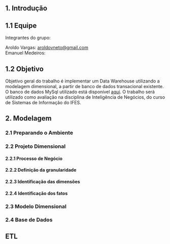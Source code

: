 ## 1. Introdução

## 1.1 Equipe

Integrantes do grupo:

Aroldo Vargas: aroldovneto@gmail.com<br>
Emanuel Medeiros: 

## 1.2 Objetivo

Objetivo geral do trabalho é implementar um Data Warehouse utilizando a modelagem dimensional, a partir de banco de dados transacional existente. O banco de dados MySql utilizado está disponível [aqui](https://github.com/jpwhite3/northwind-MySQL). O trabalho será utilizado como avaliação na disciplina de Inteligência de Negócios, do curso de Sistemas de Informação do IFES. 

## 2. Modelagem

### 2.1 Preparando o Ambiente 

### 2.2 Projeto Dimensional

#### 2.2.1 Processo de Negócio
#### 2.2.2 Definição da granularidade
#### 2.2.3 Identificação das dimensões
#### 2.2.4 Identificação dos fatos

### 2.3 Modelo Dimensional
### 2.4 Base de Dados

## ETL

